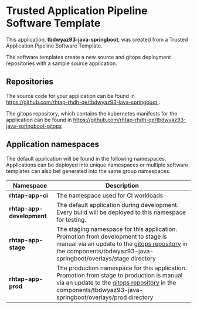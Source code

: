 # Trusted Application Pipeline Software Template

This application, **tbdwyaz93-java-springboot**, was created from a Trusted Application Pipeline Software Template.

The software templates create a new source and gitops deployment repositories with a sample source application. 

## Repositories

The source code for your application can be found in [https://github.com/rhtap-rhdh-qe/tbdwyaz93-java-springboot ](https://github.com/rhtap-rhdh-qe/tbdwyaz93-java-springboot ).
 
The gitops repository, which contains the kubernetes manifests for the application can be found in 
[https://github.com/rhtap-rhdh-qe/tbdwyaz93-java-springboot-gitops ](https://github.com/rhtap-rhdh-qe/tbdwyaz93-java-springboot-gitops ) 

## Application namespaces 

The default application will be found in the following namespaces. Applications can be deployed into unique namespaces or multiple software templates can also bet generated into the same group namespaces.  

|  Namespace   |  Description   |  
| -------- | -------- |
| **rhtap-app-ci** | The namespace used for CI workloads |
| **rhtap-app-development** | The default application during development. Every build will be deployed to this namespace for testing. |
| **rhtap-app-stage** | The staging namespace for this application. Promotion from development to stage is manual via an update to the [gitops repository](https://github.com/rhtap-rhdh-qe/tbdwyaz93-java-springboot-gitops ) in the components/tbdwyaz93-java-springboot/overlays/stage directory |
| **rhtap-app-prod** | The production namespace for this application. Promotion from stage to production is manual via an update to the [gitops repository](https://github.com/rhtap-rhdh-qe/tbdwyaz93-java-springboot-gitops ) in the components/tbdwyaz93-java-springboot/overlays/prod directory |